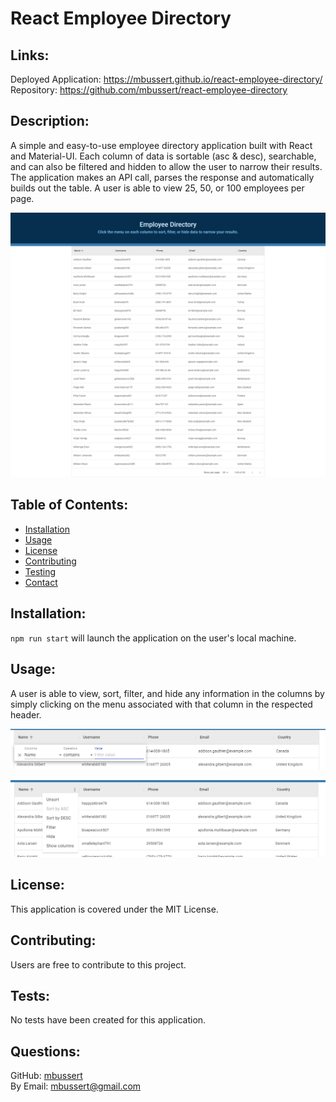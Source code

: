 # React Employee Directory

## Links:

Deployed Application: https://mbussert.github.io/react-employee-directory/  
Repository: https://github.com/mbussert/react-employee-directory

## Description:

A simple and easy-to-use employee directory application built with React and Material-UI. Each column of data is sortable (asc & desc), searchable, and can also be filtered and hidden to allow the user to narrow their results. The application makes an API call, parses the response and automatically builds out the table. A user is able to view 25, 50, or 100 employees per page.

![Home Page](./ss1.png)

## Table of Contents:

- [Installation](#installation)
- [Usage](#usage)
- [License](#license)
- [Contributing](#contributing)
- [Testing](#tests)
- [Contact](#contact)

## Installation:

`npm run start` will launch the application on the user's local machine.

## Usage:

A user is able to view, sort, filter, and hide any information in the columns by simply clicking on the menu associated with that column in the respected header.

![Filter](./ss2.png)

![Menu](./ss3.png)

## License:

This application is covered under the MIT License.

## Contributing:

Users are free to contribute to this project.

## Tests:

No tests have been created for this application.

## Questions:

GitHub: [mbussert](https://github.com/mbussert)  
 By Email: [mbussert@gmail.com](mailto:mbussert@gmail.com)
